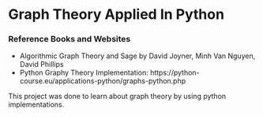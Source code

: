 # Graph Theory Applied In Python

<h3>Reference Books and Websites</h3>
<ul>
    <li>Algorithmic Graph Theory and Sage by David Joyner, Minh Van Nguyen, David Phillips</li>
    <li>Python Graphy Theory Implementation: https://python-course.eu/applications-python/graphs-python.php</li>
</ul>

This project was done to learn about graph theory by using python implementations.
